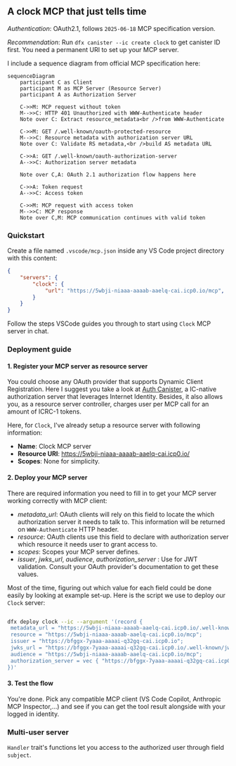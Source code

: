 ## **A clock MCP that just tells time**

*Authentication*: OAuth2.1, follows `2025-06-18` MCP specification version. 

*Recommendation*: Run `dfx canister --ic create clock` to get canister ID first. You need a permanent URI to set up your MCP server. 

I include a sequence diagram from official MCP specification here: 
```mermaid
sequenceDiagram
    participant C as Client
    participant M as MCP Server (Resource Server)
    participant A as Authorization Server

    C->>M: MCP request without token
    M-->>C: HTTP 401 Unauthorized with WWW-Authenticate header
    Note over C: Extract resource_metadata<br />from WWW-Authenticate

    C->>M: GET /.well-known/oauth-protected-resource
    M-->>C: Resource metadata with authorization server URL
    Note over C: Validate RS metadata,<br />build AS metadata URL

    C->>A: GET /.well-known/oauth-authorization-server
    A-->>C: Authorization server metadata

    Note over C,A: OAuth 2.1 authorization flow happens here

    C->>A: Token request
    A-->>C: Access token

    C->>M: MCP request with access token
    M-->>C: MCP response
    Note over C,M: MCP communication continues with valid token
```

### Quickstart
Create a file named `.vscode/mcp.json` inside any VS Code project directory with this content: 
```json
{
    "servers": {
        "clock": {
            "url": "https://5wbji-niaaa-aaaab-aaelq-cai.icp0.io/mcp",
        }
    }
}
```
Follow the steps VSCode guides you through to start using `Clock` MCP server in chat.
### Deployment guide
#### 1. Register your MCP server as resource server 

You could choose any OAuth provider that supports Dynamic Client Registration. Here I suggest you take a look at [Auth Canister](https://github.com/prometheus-protocol/auth-canister), a IC-native authorization server that leverages Internet Identity. Besides, it also allows you, as a resource server controller, charges user per MCP call for an amount of ICRC-1 tokens.

Here, for `Clock`, I've already setup a resource server with following information:
- **Name**: Clock MCP server
- **Resource URI**: https://5wbji-niaaa-aaaab-aaelq-cai.icp0.io/
- **Scopes**: None for simplicity. 

#### 2. Deploy your MCP server
There are required information you need to fill in to get your MCP server working correctly with MCP client:
- *metadata_url*: OAuth clients will rely on this field to locate the which authorization server it needs to talk to. This information will be returned on `WWW-Authenticate` HTTP header.
- *resource*: OAuth clients use this field to declare with authorization server which resource it needs user to grant access to. 
- *scopes*: Scopes your MCP server defines.
- *issuer*, *jwks_url*, *audience*, *authorization_server* : Use for JWT validation. Consult your OAuth provider's documentation to get these values. 

Most of the time, figuring out which value for each field could be done easily by looking at example set-up. Here is the script we use to deploy our `Clock` server:
```sh

dfx deploy clock --ic --argument '(record {
 metadata_url = "https://5wbji-niaaa-aaaab-aaelq-cai.icp0.io/.well-known/oauth-protected-resource";
 resource = "https://5wbji-niaaa-aaaab-aaelq-cai.icp0.io/mcp";
 issuer = "https://bfggx-7yaaa-aaaai-q32gq-cai.icp0.io";
 jwks_url = "https://bfggx-7yaaa-aaaai-q32gq-cai.icp0.io/.well-known/jwks.json";
 audience = "https://5wbji-niaaa-aaaab-aaelq-cai.icp0.io/mcp";
 authorization_server = vec { "https://bfggx-7yaaa-aaaai-q32gq-cai.icp0.io" };
})'
```
#### 3. Test the flow
You're done. Pick any compatible MCP client (VS Code Copilot, Anthropic MCP Inspector,...) and see if you can get the tool result alongside with your logged in identity. 

### Multi-user server
`Handler` trait's functions let you access to the authorized user through field `subject`.
